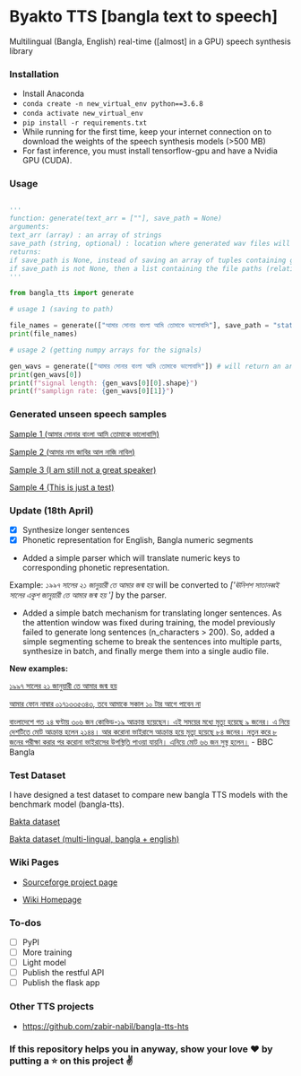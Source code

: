 # Byakto TTS [bangla text to speech]
Multilingual (Bangla, English) real-time ([almost] in a GPU) speech synthesis library

### Installation

 * Install Anaconda
 * `conda create -n new_virtual_env python==3.6.8`
 * `conda activate new_virtual_env`
 * `pip install -r requirements.txt`
 * While running for the first time, keep your internet connection on to download the weights of the speech synthesis models (>500 MB)
 * For fast inference, you must install tensorflow-gpu and have a Nvidia GPU (CUDA).

### Usage

```python

'''
function: generate(text_arr = [""], save_path = None)
arguments: 
text_arr (array) : an array of strings
save_path (string, optional) : location where generated wav files will be stored if save_path is not None, if the path is not valid, the wav files will be saved in current directory
returns:
if save_path is None, instead of saving an array of tuples containing geenrated speech signals and the sampling rate will be returned
if save_path is not None, then a list containing the file paths (relative) will be returned
'''

from bangla_tts import generate

# usage 1 (saving to path)

file_names = generate(["আমার সোনার বাংলা আমি তোমাকে ভালোবাসি"], save_path = "static") # will be saved to static folder
print(file_names)

# usage 2 (getting numpy arrays for the signals)

gen_wavs = generate(["আমার সোনার বাংলা আমি তোমাকে ভালোবাসি"]) # will return an array containing the speech and sampling rate
print(gen_wavs[0])
print(f"signal length: {gen_wavs[0][0].shape}")
print(f"samplign rate: {gen_wavs[0][1]}")

```

### Generated unseen speech samples


[Sample 1 (আমার সোনার বাংলা আমি তোমাকে ভালোবাসি)](static/0_56258.wav)


[Sample 2 (আমার নাম জাবির আল নাজি নাবিল)](static/1_283811.wav)


[Sample 3 (I am still not a great speaker)](static/2_235924.wav)


[Sample 4 (This is just a test)](static/3_256189.wav)

### Update (18th April)

- [x] Synthesize longer sentences
- [x] Phonetic representation for English, Bangla numeric segments

 * Added a simple parser which will translate numeric keys to corresponding phonetic representation.

 Example: *১৯৯৭ সালের ২১ জানুয়ারী তে আমার জন্ম হয়* will be converted to *['ঊনিশশ সাতানব্বই সালের একুশ জানুয়ারী তে আমার জন্ম হয় ']* by the parser.

 * Added a simple batch mechanism for translating longer sentences. As the attention window was fixed during training, the model previously failed to generate long sentences (n_characters > 200). So, added a simple segmenting scheme to break the sentences into multiple parts, synthesize in batch, and finally merge them into a single audio file.


 **New examples:**

 [১৯৯৭ সালের ২১ জানুয়ারী তে আমার জন্ম হয়](birthdate.wav)


 [আমার ফোন নাম্বার ০১৭১৩৩৫৩৪৩, তবে আমাকে সকাল ১০ টার আগে পাবেন না](phone_number.wav)


 [বাংলাদেশে গত ২৪ ঘণ্টায় ৩০৬ জন কোভিড-১৯ আক্রান্ত হয়েছেন। এই সময়ের মধ্যে মৃত্যু হয়েছে ৯ জনের। এ নিয়ে দেশটিতে মোট আক্রান্ত হলেন ২১৪৪। আর করোনা ভাইরাসে আক্রান্ত হয়ে মৃত্যু হয়েছে ৮৪ জনের। নতুন করে ৮ জনের পরীক্ষা করার পর করোনা ভাইরাসের উপস্থিতি পাওয়া যায়নি। এনিয়ে মোট ৬৬ জন সুস্থ হলেন।](covid19.wav) - BBC Bangla

### Test Dataset

I have designed a test dataset to compare new bangla TTS models with the benchmark model (bangla-tts).

[Bakta dataset](test_dataset/bakta_bang.json)

[Bakta dataset (multi-lingual, bangla + english)](test_dataset/bakta_bang_eng.json)

### Wiki Pages

 * [Sourceforge project page](https://sourceforge.net/projects/bangla-tts/)

 * [Wiki Homepage](https://sourceforge.net/p/bangla-tts/wiki/Home/)

### To-dos

- [ ] PyPI
- [ ] More training
- [ ] Light model
- [ ] Publish the restful API
- [ ] Publish the flask app

### Other TTS projects

 * https://github.com/zabir-nabil/bangla-tts-hts


### If this repository helps you in anyway, show your love :heart: by putting a :star: on this project :v:

